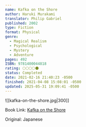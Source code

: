 ```yaml
---
name: Kafka on the Shore
author: Haruki Murakami
translator: Philip Gabriel
published: 2002
type: Fiction
format: Physical
genre:
  - Magical Realism
  - Psychological
  - Mystery
  - Adventure
pages: 492
ISBN: 9781400044818
rating: 🌕🌕🌕🌕🌑
status: Completed
date: 2021-02-16 21:40:23 -0500
finished: 2021-04-08 15:08:01 -0500
updated: 2025-05-31 19:09:41 -0500
---
```


![[kafka-on-the-shore.jpg|300]]

Book Link: [Kafka on the Shore](https://www.goodreads.com/en/book/show/4929)

Original: Japanese
